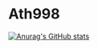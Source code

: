 # Ath998
[![Anurag's GitHub stats](https://github-readme-stats.vercel.app/api?username=Ath998)](https://github.com/Ath998/github-readme-stats)
